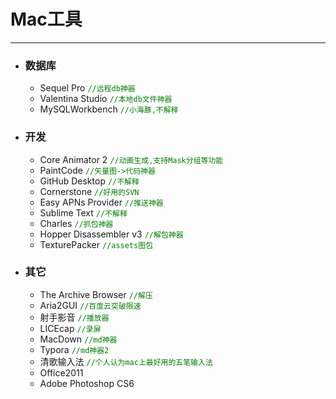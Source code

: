 # Mac工具
***

- ### 数据库

	- Sequel Pro <font color="green">`//远程db神器`</font>
	- Valentina Studio <font color="green">`//本地db文件神器`</font>
	- MySQLWorkbench <font color="green">`//小海豚,不解释`</font>


- ### 开发

	- Core Animator 2 <font color="green">`//动画生成,支持Mask分组等功能`</font>
	- PaintCode <font color="green">`//矢量图->代码神器`</font>
	- GitHub Desktop <font color="green">`//不解释`</font>
	- Cornerstone <font color="green">`//好用的SVN`</font>
	- Easy APNs Provider <font color="green">`//推送神器`</font>
	- Sublime Text <font color="green">`//不解释`</font>
	- Charles <font color="green">`//抓包神器`</font>
	- Hopper Disassembler v3 <font color="green">`//解包神器`</font>
	- TexturePacker <font color="green">`//assets图包`</font>


- ### 其它
	- The Archive Browser <font color="green">`//解压`</font>
	- Aria2GUI <font color="green">`//百度云突破限速`</font>
	- 射手影音 <font color="green">`//播放器`</font>
	- LICEcap <font color="green">`//录屏`</font>
	- MacDown <font color="green">`//md神器`</font>
	- Typora <font color="green">`//md神器2`</font>
	- 清歌输入法 <font color="green">`//个人认为mac上最好用的五笔输入法`</font>
	- Office2011
	- Adobe Photoshop CS6	
	 